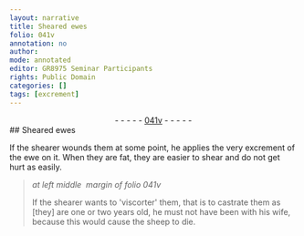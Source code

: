 ```yaml
---
layout: narrative
title: Sheared ewes
folio: 041v
annotation: no
author:
mode: annotated
editor: GR8975 Seminar Participants
rights: Public Domain
categories: []
tags: [excrement]
---
```


 <div class="folio" align="center">- - - - - <a href="http://gallica.bnf.fr/ark:/12148/btv1b10500001g/f88.image" target="_blank">041v</a> - - - - - </div>  
## Sheared ewes

 
If the shearer wounds them at some point, he applies the very <span class="material">excrement</span> of the ewe on it. When they are fat, they are easier to shear and do not get hurt as easily.
 
> *at left middle  margin of folio 041v*
> 
> If the shearer wants to 'viscorter' them, that is to castrate them as [they] are one or two years old, he must not have been with his wife, because this would cause the sheep to die.
 